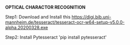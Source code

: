 **OPTICAL CHARACTOR RECOGNITION**

Step1:
      Download and Install this https://digi.bib.uni-mannheim.de/tesseract/tesseract-ocr-w64-setup-v5.0.0-alpha.20200328.exe

Step2:
      Install Pytesseract 
      'pip install pytesseract'
